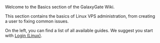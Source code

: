Welcome to the Basics section of the GalaxyGate Wiki.

This section contains the basics of Linux VPS administration, from creating a user to fixing common issues.

On the left, you can find a list of all available guides. We suggest you start with [Login (Linux)](/basics/first_login).
